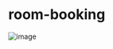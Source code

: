 # room-booking
![image](https://github.com/user-attachments/assets/ee215d10-8e98-423d-bd27-4d998db40908)
